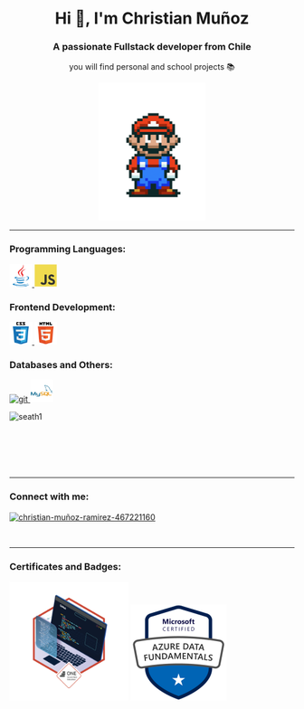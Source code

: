 <h1 align="center">Hi 👋, I'm Christian Muñoz</h1>
<h3 align="center">A passionate Fullstack developer from Chile</h3>
<p align="center">you will find personal and school projects 📚<p>
<div align="center"><img width="188" height="243" src="mario.gif"></div>

<hr>
      
<h3 align="left">Programming Languages:</h3>
<p align="left"> <a href="https://www.java.com" target="_blank" rel="noreferrer"> <img src="https://raw.githubusercontent.com/devicons/devicon/master/icons/java/java-original.svg" alt="java" width="40" height="40"/> </a> <a href="https://developer.mozilla.org/en-US/docs/Web/JavaScript" target="_blank" rel="noreferrer"> <img src="https://raw.githubusercontent.com/devicons/devicon/master/icons/javascript/javascript-original.svg" alt="javascript" width="40" height="40"/> </a> </p>

<h3 align="left">Frontend Development:</h3>
<p align="left"> <a href="https://www.w3schools.com/css/" target="_blank" rel="noreferrer"> <img src="https://raw.githubusercontent.com/devicons/devicon/master/icons/css3/css3-original-wordmark.svg" alt="css3" width="40" height="40"/> </a> <a href="https://www.w3.org/html/" target="_blank" rel="noreferrer"> <img src="https://raw.githubusercontent.com/devicons/devicon/master/icons/html5/html5-original-wordmark.svg" alt="html5" width="40" height="40"/> </a> </p>

<h3 align="left">Databases and Others:</h3>
<p align="left"> <a href="https://git-scm.com/" target="_blank" rel="noreferrer"> <img src="https://www.vectorlogo.zone/logos/git-scm/git-scm-icon.svg" alt="git" width="40" height="40"/> </a> <a href="https://www.mysql.com/" target="_blank" rel="noreferrer"> <img src="https://raw.githubusercontent.com/devicons/devicon/master/icons/mysql/mysql-original-wordmark.svg" alt="mysql" width="40" height="40"/> </a> </p>

<p><img align="left" src="https://github-readme-stats.vercel.app/api/top-langs?username=seath1&show_icons=true&theme=tokyonight&hide_border=true&locale=en&layout=compact" alt="seath1" /></p>


<br>
<br>
<br>
<br>
<br>
<br>
<hr>
<h3 align="left">Connect with me:</h3>
<p align="left">
<a href="https://linkedin.com/in/christian-muñoz-ramirez-467221160" target="blank"><img align="center" src="https://raw.githubusercontent.com/rahuldkjain/github-profile-readme-generator/master/src/images/icons/Social/linked-in-alt.svg" alt="christian-muñoz-ramirez-467221160" height="30" width="40" /></a>
 
      
</p>
<br>
<hr>
<h3 align="left">Certificates and Badges:</h3>
<div align="left">
<a href="https://app.aluracursos.com/degree/certificate/abde2ab7-fc8d-4ba2-9ef8-8084111d1541" target="_blank">
<img width="210" height="210" src="aluracurso.png"></a>
<a href="https://www.credly.com/badges/e417fc33-2dc1-4b16-bd59-13b3bf675ab0/public_url" target="_blank">
<img width="170" height="170" src="azure-data-fundamentals-600x600.png"></a>
</div>


